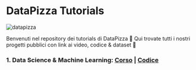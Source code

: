 # DataPizza Tutorials

<p align="left"> <img src="https://komarev.com/ghpvc/?username=datapizza&label=Profile%20views&color=0e75b6&style=flat" alt="datapizza"/> </p>

Benvenuti nel repository dei tutorials di DataPizza 🍕
Qui trovate tutti i nostri progetti pubblici con link ai video, codice & dataset 🤖

### 1. Data Science & Machine Learning: <ins>**[Corso](https://www.instagram.com/datapizza/guide/data-science-tips/17949599117195141/)**</ins> | <ins>**[Codice](https://github.com/data-pizza/tutorials/tree/main/Data%20Science%20%26%20Machine%20Learning)**</ins>

